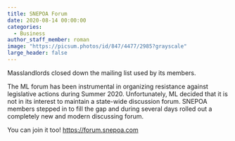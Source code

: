 ```yaml
---
title: SNEPOA Forum
date: 2020-08-14 00:00:00
categories:
  - Business
author_staff_member: roman
image: "https://picsum.photos/id/847/4477/2985?grayscale"
large_header: false
---
```


Masslandlords closed down the mailing list used by its members.

The ML forum has been instrumental in organizing resistance against legislative actions during Summer 2020. Unfortunately, ML decided that
it is not in its interest to maintain a state-wide discussion forum. SNEPOA members stepped in to fill the gap and during several days
rolled out a completely new and modern discussing forum.

You can join it too! https://forum.snepoa.com

